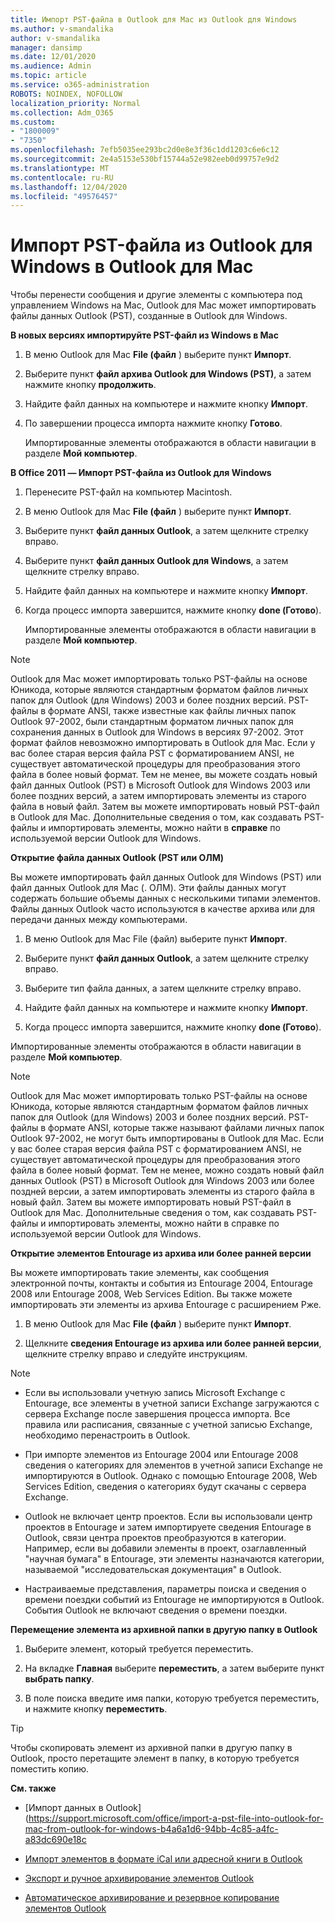 ```yaml
---
title: Импорт PST-файла в Outlook для Mac из Outlook для Windows
ms.author: v-smandalika
author: v-smandalika
manager: dansimp
ms.date: 12/01/2020
ms.audience: Admin
ms.topic: article
ms.service: o365-administration
ROBOTS: NOINDEX, NOFOLLOW
localization_priority: Normal
ms.collection: Adm_O365
ms.custom:
- "1800009"
- "7350"
ms.openlocfilehash: 7efb5035ee293bc2d0e8e3f36c1dd1203c6e6c12
ms.sourcegitcommit: 2e4a5153e530bf15744a52e982eeb0d99757e9d2
ms.translationtype: MT
ms.contentlocale: ru-RU
ms.lasthandoff: 12/04/2020
ms.locfileid: "49576457"
---
```

# <a name="import-a-pst-file-from-outlook-for-windows-to-outlook-for-mac"></a>Импорт PST-файла из Outlook для Windows в Outlook для Mac 

Чтобы перенести сообщения и другие элементы с компьютера под управлением Windows на Mac, Outlook для Mac может импортировать файлы данных Outlook (PST), созданные в Outlook для Windows.

**В новых версиях импортируйте PST-файл из Windows в Mac**

1. В меню Outlook для Mac **File (файл** ) выберите пункт **Импорт**.

2. Выберите пункт **файл архива Outlook для Windows (PST)**, а затем нажмите кнопку **продолжить**.

3. Найдите файл данных на компьютере и нажмите кнопку **Импорт**.

4. По завершении процесса импорта нажмите кнопку **Готово**.

   Импортированные элементы отображаются в области навигации в разделе **Мой компьютер**.


**В Office 2011 — Импорт PST-файла из Outlook для Windows**

1. Перенесите PST-файл на компьютер Macintosh.

2. В меню Outlook для Mac **File (файл** ) выберите пункт **Импорт**.

3. Выберите пункт **файл данных Outlook**, а затем щелкните стрелку вправо.

4. Выберите пункт **файл данных Outlook для Windows**, а затем щелкните стрелку вправо.

5. Найдите файл данных на компьютере и нажмите кнопку **Импорт**.

6. Когда процесс импорта завершится, нажмите кнопку **done (Готово**).

   Импортированные элементы отображаются в области навигации в разделе **Мой компьютер**.

> [!NOTE]
> Outlook для Mac может импортировать только PST-файлы на основе Юникода, которые являются стандартным форматом файлов личных папок для Outlook (для Windows) 2003 и более поздних версий. PST-файлы в формате ANSI, также известные как файлы личных папок Outlook 97-2002, были стандартным форматом личных папок для сохранения данных в Outlook для Windows в версиях 97-2002. Этот формат файлов невозможно импортировать в Outlook для Mac. Если у вас более старая версия файла PST с форматированием ANSI, не существует автоматической процедуры для преобразования этого файла в более новый формат. Тем не менее, вы можете создать новый файл данных Outlook (PST) в Microsoft Outlook для Windows 2003 или более поздних версий, а затем импортировать элементы из старого файла в новый файл. Затем вы можете импортировать новый PST-файл в Outlook для Mac. Дополнительные сведения о том, как создавать PST-файлы и импортировать элементы, можно найти в **справке** по используемой версии Outlook для Windows.

**Открытие файла данных Outlook (PST или ОЛМ)**

Вы можете импортировать файл данных Outlook для Windows (PST) или файл данных Outlook для Mac (. ОЛМ). Эти файлы данных могут содержать большие объемы данных с несколькими типами элементов. Файлы данных Outlook часто используются в качестве архива или для передачи данных между компьютерами.

1. В меню Outlook для Mac File (файл) выберите пункт **Импорт**.

2. Выберите пункт **файл данных Outlook**, а затем щелкните стрелку вправо.

3. Выберите тип файла данных, а затем щелкните стрелку вправо.

4. Найдите файл данных на компьютере и нажмите кнопку **Импорт**.

5. Когда процесс импорта завершится, нажмите кнопку **done (Готово**).

Импортированные элементы отображаются в области навигации в разделе **Мой компьютер**.

> [!NOTE]
> Outlook для Mac может импортировать только PST-файлы на основе Юникода, которые являются стандартным форматом файлов личных папок для Outlook (для Windows) 2003 и более поздних версий. PST-файлы в формате ANSI, которые также называют файлами личных папок Outlook 97-2002, не могут быть импортированы в Outlook для Mac. Если у вас более старая версия файла PST с форматированием ANSI, не существует автоматической процедуры для преобразования этого файла в более новый формат. Тем не менее, можно создать новый файл данных Outlook (PST) в Microsoft Outlook для Windows 2003 или более поздней версии, а затем импортировать элементы из старого файла в новый файл. Затем вы можете импортировать новый PST-файл в Outlook для Mac. Дополнительные сведения о том, как создавать PST-файлы и импортировать элементы, можно найти в справке по используемой версии Outlook для Windows. 

**Открытие элементов Entourage из архива или более ранней версии**

Вы можете импортировать такие элементы, как сообщения электронной почты, контакты и события из Entourage 2004, Entourage 2008 или Entourage 2008, Web Services Edition. Вы также можете импортировать эти элементы из архива Entourage с расширением Рже.

1. В меню Outlook для Mac **File (файл** ) выберите пункт **Импорт**.

2. Щелкните **сведения Entourage из архива или более ранней версии**, щелкните стрелку вправо и следуйте инструкциям.

> [!NOTE]
- Если вы использовали учетную запись Microsoft Exchange с Entourage, все элементы в учетной записи Exchange загружаются с сервера Exchange после завершения процесса импорта. Все правила или расписания, связанные с учетной записью Exchange, необходимо перенастроить в Outlook.

- При импорте элементов из Entourage 2004 или Entourage 2008 сведения о категориях для элементов в учетной записи Exchange не импортируются в Outlook. Однако с помощью Entourage 2008, Web Services Edition, сведения о категориях будут скачаны с сервера Exchange.

- Outlook не включает центр проектов. Если вы использовали центр проектов в Entourage и затем импортируете сведения Entourage в Outlook, связи центра проектов преобразуются в категории. Например, если вы добавили элементы в проект, озаглавленный "научная бумага" в Entourage, эти элементы назначаются категории, называемой "исследовательская документация" в Outlook.

- Настраиваемые представления, параметры поиска и сведения о времени поездки событий из Entourage не импортируются в Outlook. События Outlook не включают сведения о времени поездки.

**Перемещение элемента из архивной папки в другую папку в Outlook**

1. Выберите элемент, который требуется переместить.

2. На вкладке **Главная** выберите **переместить**, а затем выберите пункт **выбрать папку**.

3. В поле поиска введите имя папки, которую требуется переместить, и нажмите кнопку **переместить**.

> [!TIP]
> Чтобы скопировать элемент из архивной папки в другую папку в Outlook, просто перетащите элемент в папку, в которую требуется поместить копию.

**См. также**

- [Импорт данных в Outlook] (https://support.microsoft.com/office/import-a-pst-file-into-outlook-for-mac-from-outlook-for-windows-b4a6a1d6-94bb-4c85-a4fc-a83dc690e18c

- [Импорт элементов в формате iCal или адресной книги в Outlook](https://support.microsoft.com/office/import-ical-or-address-book-items-into-outlook-for-mac-0450a248-6a40-4f84-ba9c-6c545bc11639)


- [Экспорт и ручное архивирование элементов Outlook](https://support.microsoft.com/office/export-items-to-an-archive-file-in-outlook-for-mac-281a62bf-cc42-46b1-9ad5-6bda80ca3106)

- [Автоматическое архивирование и резервное копирование элементов Outlook](https://support.microsoft.com/office/automatically-archive-or-back-up-outlook-for-mac-items-441fcce5-2262-4b64-ac8c-fa949df989f5)
